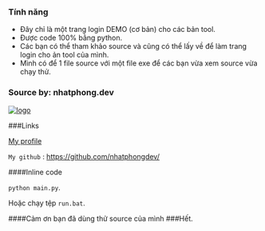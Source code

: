 ### Tính năng
- Đây chỉ là một trang login DEMO (cơ bản) cho các bản tool.
- Được code 100% bằng python.
- Các bạn có thể tham khảo source và cũng có thể lấy về để làm trang login cho ản tool của mình.
- Mình có để 1 file source với một file exe để các bạn vừa xem source vừa chạy thử.
### Source by: nhatphong.dev
[![logo](https://i.postimg.cc/XNyLXWBj/3aa4bb583806b902f877aba62cdb6826-1.webp "logo")](https://i.postimg.cc/XNyLXWBj/3aa4bb583806b902f877aba62cdb6826-1.webp "logo")

###Links


[My profile](http:nhatphong.is-a.dev)

`My github` : <https://github.com/nhatphongdev/>

####Inline code

`python main.py`.

Hoặc chạy tệp `run.bat`.

####Cảm ơn bạn đã dùng thử source của mình
###Hết.